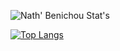 ![Nath' Benichou Stat's](https://github-readme-stats.vercel.app/api?username=Golem97&show_icons=true&theme=dark)

[![Top Langs](https://github-readme-stats.vercel.app/api/top-langs/?username=Golem97&langs_count=8&theme=dark)](https://github.com/Golem97/github-readme-stats)

